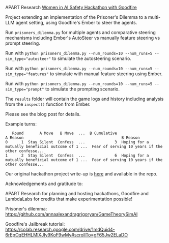 

APART Research 
[Women in AI Safety Hackathon with Goodfire](https://www.apartresearch.com/event/women-in-ai-safety-hackathon)


Project extending an implementation of the Prisoner's Dilemma to a multi-LLM agent setting, using Goodfire's Ember to steer the agents. 

Run ```prisoners_dilemma.py``` for multiple agents and comparative steering mechanisms including Ember's AutoSteer vs manually feature steering vs prompt steering. 

Run with ```python prisoners_dilemma.py --num_rounds=10 --num_runs=5 --sim_type="autosteer"``` to simulate the autosteering scenario. 

Run with ```python prisoners_dilemma.py --num_rounds=10 --num_runs=5 --sim_type="features"``` to simulate with manual feature steering using Ember. 

Run with ```python prisoners_dilemma.py --num_rounds=10 --num_runs=5 --sim_type="prompt"``` to simulate the prompting scenario. 

The ```results``` folder will contain the game logs and history including analysis from the ```inspect()``` function from Ember. 

Please see the blog post for details. 

Example turns: 
```
   Round       A Move   B Move  ...  B Cumulative                                           A Reason                                           B Reason
0      1  Stay Silent  Confess  ...             3  Hoping for a mutually beneficial outcome of 1 ...  Fear of serving 10 years if the other confesse...
1      2  Stay Silent  Confess  ...             6  Hoping for a mutually beneficial outcome of 1 ...  Fear of serving 10 years if the other confesse...
```

Our original hackathon project write-up is [here](https://www.apartresearch.com/project/feature-based-analysis-of-cooperation-relevant-behaviour-in-prisoner-s-dilemma-64d65) and available in the repo. 

Acknowledgements and gratitude to:

APART Research for planning and hosting hackathons, Goodfire and LambdaLabs for credits that make experimentation possible!

Prisoner's dilemma: 
https://github.com/annaalexandragrigoryan/GameTheorySimAI

Goodfire's Jailbreak tutorial: 
https://colab.research.google.com/drive/1mdQuid4-6rEpOqEHHLMlXJIy9KoF9wMy#scrollTo=gF65Jw2ELaDO 
